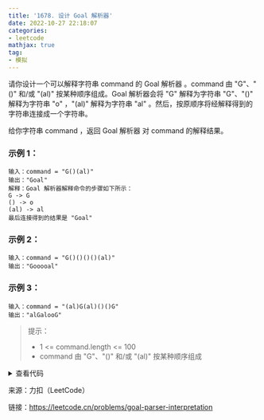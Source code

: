 ```yaml
---
title: '1678. 设计 Goal 解析器'
date: 2022-10-27 22:18:07
categories:
- leetcode
mathjax: true
tag:
- 模拟
---
```


请你设计一个可以解释字符串 command 的 Goal 解析器 。command 由 "G"、"()" 和/或 "(al)" 按某种顺序组成。Goal 解析器会将 "G" 解释为字符串 "G"、"()" 解释为字符串 "o" ，"(al)" 解释为字符串 "al" 。然后，按原顺序将经解释得到的字符串连接成一个字符串。

给你字符串 command ，返回 Goal 解析器 对 command 的解释结果。

 

### 示例 1：

```
输入：command = "G()(al)"
输出："Goal"
解释：Goal 解析器解释命令的步骤如下所示：
G -> G
() -> o
(al) -> al
最后连接得到的结果是 "Goal"
```
### 示例 2：

```
输入：command = "G()()()()(al)"
输出："Gooooal"
```
### 示例 3：

```
输入：command = "(al)G(al)()()G"
输出："alGalooG"
```

> 提示：
>
> - 1 <= command.length <= 100
> - command 由 "G"、"()" 和/或 "(al)" 按某种顺序组成



<details><summary>查看代码</summary><pre><code>
class Solution {
public:
    string interpret(string command) {
        string ans = "";
        for (int i = 0; i < command.size(); i++) {
            if (command[i] == 'G') ans += 'G';
            if (command[i] == '(') {
                i++;
                if (command[i] == ')') {
                    ans += 'o';
                } else if (command[i] == 'a') {
                    ans += "al";
                    i +=2;
                }
            }
        }
        return ans;
    }
};
</code></pre></details>


来源：力扣（LeetCode）

链接：https://leetcode.cn/problems/goal-parser-interpretation